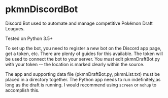 # pkmnDiscordBot

Discord Bot used to automate and manage competitive Pokémon Draft Leagues.

Tested on Python 3.5+

To set up the bot, you need to register a new bot on the Discord app page, get a token, etc. There are plenty of guides for this available. The token will be used to connect the bot to your server. You must edit pkmnDraftBot.py with your token -- the location is marked clearly within the source.

The app and supporting data file (pkmnDraftBot.py, pkmnList.txt) must be placed in a directory together. The Python app needs to run indefinitely,as long as the draft is running. I would recommend using `screen` or `nohup` to accomplish this.
